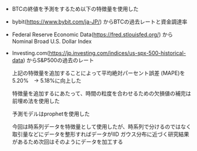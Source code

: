 - BTCの終値を予測をするため以下の特徴量を使用した
- bybit(https://www.bybit.com/ja-JP/) からBTCの過去レートと資金調達率
- Federal Reserve Economic Data(https://fred.stlouisfed.org/) からNominal Broad U.S. Dollar Index
- Investing.com(https://jp.investing.com/indices/us-spx-500-historical-data) からS&P500の過去のレート

  上記の特徴量を追加することによって平均絶対パーセント誤差 (MAPE)を 5.20%　→ 5.18%に向上した
  
  特徴量を追加するにあたって、時間の粒度を合わせるための欠損値の補完は前埋め法を使用した
  
  予測モデルはprophetを使用した
  
  今回は時系列データを特徴量として使用したが、時系列で分けるのではなく取引量などにデータを整形すればデータがIID ガウス分布に近づく研究結果があるため次回はそのようにデータを加工する
